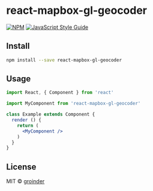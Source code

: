 # react-mapbox-gl-geocoder

> 

[![NPM](https://img.shields.io/npm/v/react-mapbox-gl-geocoder.svg)](https://www.npmjs.com/package/react-mapbox-gl-geocoder) [![JavaScript Style Guide](https://img.shields.io/badge/code_style-standard-brightgreen.svg)](https://standardjs.com)

## Install

```bash
npm install --save react-mapbox-gl-geocoder
```

## Usage

```jsx
import React, { Component } from 'react'

import MyComponent from 'react-mapbox-gl-geocoder'

class Example extends Component {
  render () {
    return (
      <MyComponent />
    )
  }
}
```

## License

MIT © [groinder](https://github.com/groinder)
